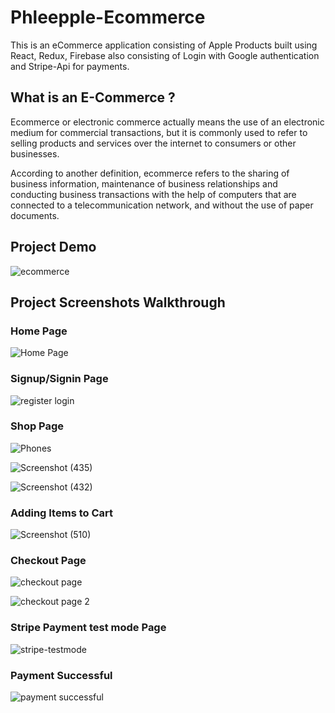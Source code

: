# Phleepple-Ecommerce
This is an eCommerce application consisting of Apple Products built using React, Redux, Firebase also consisting of Login with Google authentication and Stripe-Api for payments.

## What is an E-Commerce ?
Ecommerce or electronic commerce actually means the use of an electronic medium for commercial transactions, but it is commonly used to refer to selling products and services over the internet to consumers or other businesses.

According to another definition, ecommerce refers to the sharing of business information, maintenance of business relationships and conducting business transactions with the help of computers that are connected to a telecommunication network, and without the use of paper documents.

## Project Demo
![ecommerce](https://user-images.githubusercontent.com/63305945/101705643-69941e00-3aad-11eb-9e91-9d95e2c05c22.gif)

## Project Screenshots Walkthrough

### Home Page

![Home Page](https://user-images.githubusercontent.com/63305945/101697931-a9073e00-3a9e-11eb-815c-f3bb201be02c.png)

### Signup/Signin Page

![register login](https://user-images.githubusercontent.com/63305945/101697957-b6bcc380-3a9e-11eb-9b1f-6edae70ab128.png)

### Shop Page

![Phones](https://user-images.githubusercontent.com/63305945/101697994-ca682a00-3a9e-11eb-9424-45be2848dd8e.png)

![Screenshot (435)](https://user-images.githubusercontent.com/63305945/101698013-d5bb5580-3a9e-11eb-80cc-283d4fb74239.png)

![Screenshot (432)](https://user-images.githubusercontent.com/63305945/101698035-dd7afa00-3a9e-11eb-8350-9940f19dede3.png)

### Adding Items to Cart

![Screenshot (510)](https://user-images.githubusercontent.com/63305945/101698029-db18a000-3a9e-11eb-875c-a0c09efdef70.png)

### Checkout Page

![checkout page](https://user-images.githubusercontent.com/63305945/101698075-eec40680-3a9e-11eb-81a0-87c12d8f6d41.png)

![checkout page 2](https://user-images.githubusercontent.com/63305945/101698080-f1266080-3a9e-11eb-9d42-54c09449b7e8.png)

### Stripe Payment test mode Page

![stripe-testmode](https://user-images.githubusercontent.com/63305945/101698090-f4215100-3a9e-11eb-8a5f-bb21556961be.png)

### Payment Successful

![payment successful](https://user-images.githubusercontent.com/63305945/101698111-fb485f00-3a9e-11eb-98ec-e8558bf323a5.png)


